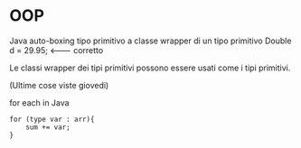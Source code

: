 # OOP
Java auto-boxing
tipo primitivo a classe wrapper di un tipo primitivo
Double d = 29.95; <--- corretto

Le classi wrapper dei tipi primitivi possono essere usati come i tipi primitivi.

(Ultime cose viste giovedi)

for each in Java 
```
for (type var : arr){
	sum += var;
}
```



